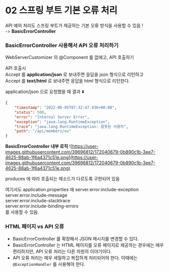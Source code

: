# 02 스프링 부트 기본 오류 처리

API 예외 처리도 스프링 부트가 제공하는 기본 오류 방식을 사용할 수 있음 !<br>
-> **BasicErrorController**

### BasicErrorController 사용해서 API 오류 처리하기
WebServerCustomizer 의 @Component 를 없애고, API 호출하기 

API 호출시<br>
Accept 를 **application/json** 로 보내주면 응답을 json 형식으로 리턴하고<br>
Accept 를 **text/html** 로 보내주면 응답을 html 형식으로 리턴한다. 

application/json 으로 요청했을 때 결과 ⬇️
```json
{
    "timestamp": "2022-06-05T07:32:47.936+00:00",
    "status": 500,
    "error": "Internal Server Error",
    "exception": "java.lang.RuntimeException",
    "trace": "java.lang.RuntimeException: 잘못된 사용자",
    "path": "/api/members/ex"
}
```

**BasicErrorController 내부 로직** 
![https://user-images.githubusercontent.com/39696812/172040679-0b890c1b-3ee7-4625-88ab-1f6a4371c51e.png](https://user-images.githubusercontent.com/39696812/172040679-0b890c1b-3ee7-4625-88ab-1f6a4371c51e.png)

produces 에 따라 호출되는 메소드가 다르도록 구현되어 있음 


여기서도 application.properties 에 
server.error.include-exception<br>
server.error.include-message<br>
server.error.include-stacktrace<br>
server.error.include-binding-errors<br>
를 사용할 수 있음. 

### HTML 페이지 vs API 오류 
- BasicErrorController 를 확장해서 JSON 메시지를 변경할 수 있다. 
- BasicErrorController 는 HTML 페이지를 오류 페이지로 제공하는 경우에는 매우 편리하지만, API 오류 처리는 다른 차원의 이야기이다. 
- API 오류 처리는 매우 세밀하고 복잡하게 처리되어야 한다. 이때에는 `@ExceptionHandler` 를 사용해야 한다. 